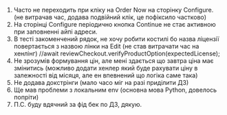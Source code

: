 1. Часто не переходить при кліку на Order Now на сторінку Configure. (не витрачав час, додава подвійний клік, це пофіксило частково)
2. На сторінці Configure періодично кнопка Continue не стає активною при заповненні айпі адреси.
3. В тесті закоменчений рядок, не хочу робити костилі бо назва ліцензії повертається з назвою лінки на Edit (не став витрачати час на хенлінг) //await reviewCheckout.verifyProductOption(expectedLicense);
4. Не зрозумів формування цін, але мені здається що завтра ціна має змінитись (можливо додати хенлер який буде рахувати ціну в залежності від місяця, але ен впевнений що логіка саме така)
5. Не додава докстрінги (мало часо міг на разі приділити ДЗ)
6. Ще мав проблеми з локальним env (основна мова Python, довелось попріти)
7. П.С. буду вдячний за фід бек по ДЗ, дякую.
